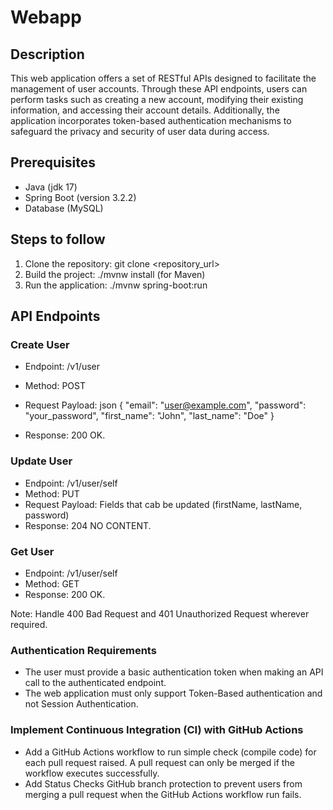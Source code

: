 # Webapp

## Description

This web application offers a set of RESTful APIs designed to facilitate the management of user accounts. Through these API endpoints, users can perform tasks such as creating a new account, modifying their existing information, and accessing their account details. Additionally, the application incorporates token-based authentication mechanisms to safeguard the privacy and security of user data during access.

## Prerequisites
- Java (jdk 17)
- Spring Boot (version 3.2.2)
- Database (MySQL)

## Steps to follow

1. Clone the repository: git clone <repository_url>
2. Build the project: ./mvnw install (for Maven)
3. Run the application: ./mvnw spring-boot:run

## API Endpoints

### Create User

- Endpoint: /v1/user
- Method: POST
- Request Payload:
  json
  {
  "email": "user@example.com",
  "password": "your_password",
  "first_name": "John",
  "last_name": "Doe"
  }

- Response: 200 OK.

### Update User

- Endpoint: /v1/user/self
- Method: PUT
- Request Payload: Fields that cab be updated (firstName, lastName, password)
- Response: 204 NO CONTENT.

### Get User

- Endpoint: /v1/user/self
- Method: GET
- Response: 200 OK.

Note: Handle 400 Bad Request and 401 Unauthorized Request wherever required. 

### Authentication Requirements

- The user must provide a basic authentication token when making an API call to the authenticated endpoint.
- The web application must only support Token-Based authentication and not Session Authentication.

### Implement Continuous Integration (CI) with GitHub Actions
- Add a GitHub Actions workflow to run simple check (compile code) for each pull request raised. A pull request can only be merged if the workflow executes successfully.
- Add Status Checks GitHub branch protection to prevent users from merging a pull request when the GitHub Actions workflow run fails.



